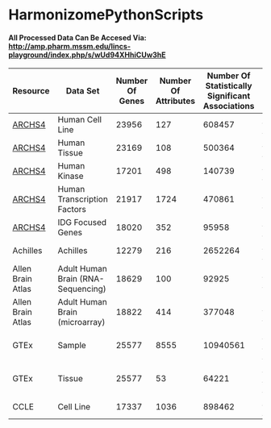 # HarmonizomePythonScripts

#### All Processed Data Can Be Accesed Via: <br/> http://amp.pharm.mssm.edu/lincs-playground/index.php/s/wUd94XHhiCUw3hE

| Resource | Data Set | Number Of Genes | Number Of Attributes | Number Of Statistically Significant Associations | Prossecing Script | Processed Data |
|-|-|-|-|-|-|-|
| [ARCHS4](https://amp.pharm.mssm.edu/archs4/) | Human Cell Line | 23956 | 127 | 608457 | [ ARCHS4 HCL Script ](https://github.com/MaayanLab/HarmonizomePythonScripts/blob/master/ARCHS4/Human%20Cell%20Lines/ARCHS4%20(Human%20Cell%20Lines).ipynb) | [ ARCHS4 HCL Data ](http://amp.pharm.mssm.edu/lincs-playground/index.php/apps/files/?dir=%2FHAMONIZOME-DATA%2FARCHS4%2FHuman%20Cell%20Line) |
| [ARCHS4](https://amp.pharm.mssm.edu/archs4/) | Human Tissue | 23169 | 108 | 500364 | [ ARCHS4 HT Script ](https://github.com/MaayanLab/HarmonizomePythonScripts/blob/master/ARCHS4/Human%20Tissue/ARCHS4%20(Human%20Tissue).ipynb) | [ ARCHS4 HT Data ](http://amp.pharm.mssm.edu/lincs-playground/index.php/apps/files/?dir=%2FHAMONIZOME-DATA%2FARCHS4%2FHuman%20Tissue) |
| [ARCHS4](https://amp.pharm.mssm.edu/archs4/) | Human Kinase | 17201 | 498 | 140739 | [ ARCHS4 HK Script ](https://github.com/MaayanLab/HarmonizomePythonScripts/blob/master/ARCHS4/Human%20Kinase/ARCHS4%20(Kinases).ipynb) | [ ARCHS4 HK Data ](http://amp.pharm.mssm.edu/lincs-playground/index.php/apps/files/?dir=%2FHAMONIZOME-DATA%2FARCHS4%2FHuman%20Kinase) |
| [ARCHS4](https://amp.pharm.mssm.edu/archs4/) | Human Transcription Factors | 21917 | 1724 | 470861 | [ ARCHS4 HTF Script ](https://github.com/MaayanLab/HarmonizomePythonScripts/blob/master/ARCHS4/Human%20Trasncription%20Factors/ARCHS4%20(Transcription%20Factors).ipynb) | [ ARCHS4 HTF Data ](http://amp.pharm.mssm.edu/lincs-playground/index.php/apps/files/?dir=%2FHAMONIZOME-DATA%2FARCHS4%2FHuman%20Transcription%20Factors) |
| [ARCHS4](https://amp.pharm.mssm.edu/archs4/) | IDG Focused Genes | 18020 | 352 | 95958 | [ ARCHS4 IDG Script ](https://github.com/MaayanLab/HarmonizomePythonScripts/blob/master/ARCHS4/Human%20IDG%20Focused%20Genes/ARCHS4%20(IDG).ipynb) | [ ARCHS4 IDG Data ](http://amp.pharm.mssm.edu/lincs-playground/index.php/apps/files/?dir=%2FHAMONIZOME-DATA%2FARCHS4%2FHuman%20IDG%20Focused%20Genes) |
| Achilles | Achilles | 12279 | 216 | 2652264 | [ Achilles Script ](https://github.com/MaayanLab/HarmonizomePythonScripts/blob/master/Achilles/Achilles.ipynb) | [ Achilles Data ](http://amp.pharm.mssm.edu/lincs-playground/index.php/apps/files/?dir=%2FHAMONIZOME-DATA%2FAchilles) |
| Allen Brain Atlas | Adult Human Brain (RNA-Sequencing) | 18629 | 100 | 92925 | [ ABA-AHB-RS Script ](https://github.com/MaayanLab/HarmonizomePythonScripts/blob/master/Allen%20Brain%20Atlas/Adult%20Human%20Brain%20(RNA-Sequencing)/Allen%20Brain%20Atlas%20Adult%20Human%20Brain%20(RNA-Sequencing).ipynb)| [ ABA-AHB-RS Data ](http://amp.pharm.mssm.edu/lincs-playground/index.php/apps/files/?dir=%2FHAMONIZOME-DATA%2FAllen%20Brain%20Atlas%2FAllen%20Brain%20Atlas%20Adult%20Human%20Brain%20(RNA-Sequencing)) |
| Allen Brain Atlas | Adult Human Brain (microarray) | 18822 | 414 | 377048 | [ ABA-AHB-MA Script ](https://github.com/MaayanLab/HarmonizomePythonScripts/blob/master/Allen%20Brain%20Atlas/Adult%20Human%20Brain%20(microarray)/Allen%20Brain%20Atlas%20Adult%20Human%20Brain%20(microarray).ipynb)| [ ABA-AHB-MA Data ](http://amp.pharm.mssm.edu/lincs-playground/index.php/apps/files/?dir=%2FHAMONIZOME-DATA%2FAllen%20Brain%20Atlas%2FAllen%20Brain%20Atlas%20Adult%20Human%20Brain%20(microarray)) |
| GTEx | Sample | 25577 | 8555 | 10940561 | [ GTEx Sample Script ](https://github.com/MaayanLab/HarmonizomePythonScripts/tree/master/GTEx/Sample) | [ GTEx Sample Data ](http://amp.pharm.mssm.edu/lincs-playground/index.php/s/wUd94XHhiCUw3hE?path=%2FGTEx%2FSample) |
| GTEx | Tissue | 25577 | 53 | 64221 | [ GTEx Tissue Script ](https://github.com/MaayanLab/HarmonizomePythonScripts/tree/master/GTEx/Tissue) | [ GTEx Tissue Data](http://amp.pharm.mssm.edu/lincs-playground/index.php/s/wUd94XHhiCUw3hE?path=%2FGTEx%2FTissue) | 
| CCLE | Cell Line | 17337 | 1036 | 898462 | [ CCLE Script ](https://github.com/MaayanLab/HarmonizomePythonScripts/tree/master/CCLE) | [CCLE Data](http://amp.pharm.mssm.edu/lincs-playground/index.php/s/wUd94XHhiCUw3hE?path=%2FCCLE) | 

